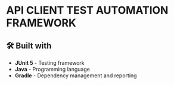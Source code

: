 # **API CLIENT TEST AUTOMATION FRAMEWORK**

## 🛠 Built with 
* **JUnit 5** - Testing framework
* **Java** - Programming language
* **Gradle** - Dependency management and reporting
